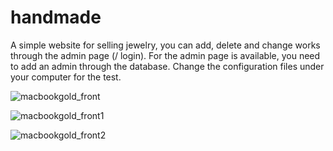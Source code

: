 # handmade
A simple website for selling jewelry, you can add, delete and change works through the admin page (/ login). For the admin page is available, you need to add an admin through the database. Change the configuration files under your computer for the test.

![macbookgold_front](https://user-images.githubusercontent.com/61466111/81574083-640b1400-93b6-11ea-8d6e-6d35d3c000e3.png)

![macbookgold_front1](https://user-images.githubusercontent.com/61466111/81574260-a16fa180-93b6-11ea-9602-44b0e2704387.png)

![macbookgold_front2](https://user-images.githubusercontent.com/61466111/81574308-b0565400-93b6-11ea-888f-66187f7f75a7.png)
